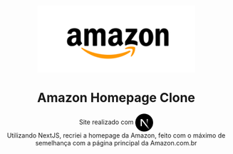 <div align='center'>
  <a align='center' href="https://jpcribeiro.github.io/Amazon-Clone/" target="blank"><img align="center" src="public/amazon_logo.png" height="150" /></a>
</div>

<h1 align='center'>
  Amazon Homepage Clone
</h1>

<div align="center">
  Site realizado com <img align="center" width="40" src="https://raw.githubusercontent.com/devicons/devicon/master/icons/nextjs/nextjs-original.svg">
</div>

<div align="center">
  Utilizando NextJS, recriei a homepage da Amazon, feito com o máximo de semelhança com a página principal da Amazon.com.br
</div>
